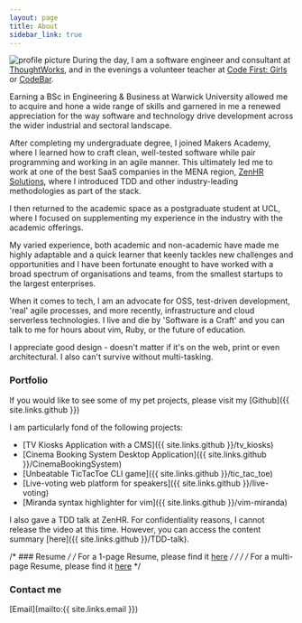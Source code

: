 ```yaml
---
layout: page
title: About
sidebar_link: true
---
```


![profile picture](https://avatars1.githubusercontent.com/u/10406173?v=3&s=300)
During the day, I am a software engineer and consultant at [ThoughtWorks](https://www.thoughtworks.com/), and in the evenings a volunteer teacher at [Code First: Girls](https://www.codefirstgirls.org.uk/) or [CodeBar](https://codebar.io/).

Earning a BSc in Engineering & Business at Warwick University allowed me to acquire and hone a wide range of skills and garnered in me a renewed appreciation for the way software and technology drive development across the wider industrial and sectoral landscape.

After completing my undergraduate degree, I joined Makers Academy, where I learned how to craft clean, well-tested software while pair programming and working in an agile manner. This ultimately led me to work at one of the best SaaS companies in the MENA region, [ZenHR Solutions](https://www.zenhr.com/), where I introduced TDD and other industry-leading methodologies as part of the stack.

I then returned to the academic space as a postgraduate student at UCL, where I focused on supplementing my experience in the industry with the academic offerings.

My varied experience, both academic and non-academic have made me highly adaptable and a quick learner that keenly tackles new challenges and opportunities and I have been fortunate enought to have worked with a broad spectrum of organisations and teams, from the smallest startups to the largest enterprises.

When it comes to tech, I am an advocate for OSS, test-driven development, 'real' agile processes, and more recently, infrastructure and cloud serverless technologies.
I live and die by 'Software is a Craft' and you can talk to me for hours about vim, Ruby, or the future of education.

I appreciate good design - doesn't matter if it's on the web, print or even architectural. I also can't survive without multi-tasking.

### Portfolio

If you would like to see some of my pet projects, please visit my [Github]({{ site.links.github }})

I am particularly fond of the following projects:
- [TV Kiosks Application with a CMS]({{ site.links.github }}/tv_kiosks)
- [Cinema Booking System Desktop Application]({{ site.links.github }}/CinemaBookingSystem)
- [Unbeatable TicTacToe CLI game]({{ site.links.github }}/tic_tac_toe)
- [Live-voting web platform for speakers]({{ site.links.github }}/live-voting)
- [Miranda syntax highlighter for vim]({{ site.links.github }}/vim-miranda)

I also gave a TDD talk at ZenHR. For confidentiality reasons, I cannot release the video at this time. However, you can access the content summary [here]({{ site.links.github }}/TDD-talk).

/* ### Resume */
/* For a 1-page Resume, please find it [here](../assets/onepage_resume.pdf) */
/*  */
/* For a multi-page Resume, please find it [here](../assets/multipage_resume.pdf) */

### Contact me

[Email](mailto:{{ site.links.email }})
